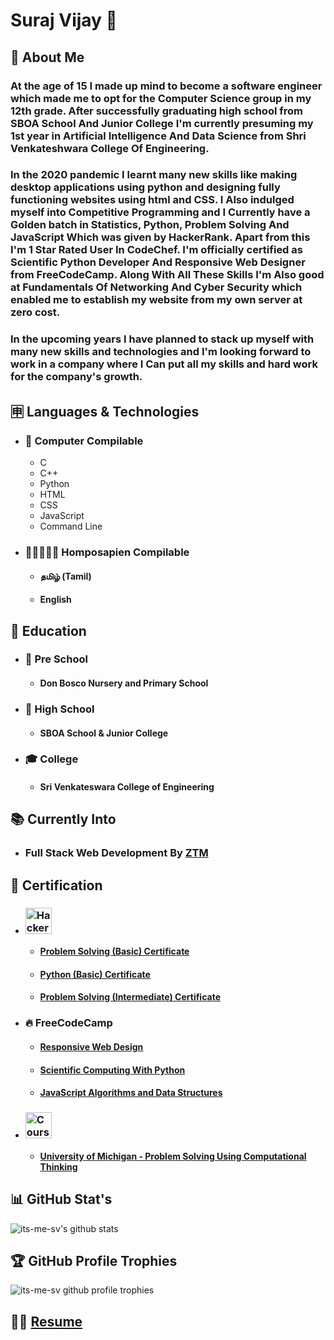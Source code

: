 # Suraj Vijay 🤵
## 🤷 About Me
### At the age of 15 I made up mind to become a software engineer which made me to opt for the Computer Science group in my 12th grade. After successfully graduating high school from SBOA School And Junior College I'm currently presuming my 1st year in Artificial Intelligence And Data Science from  Shri Venkateshwara College Of Engineering.
### In the 2020 pandemic I learnt many new skills like making desktop applications using python and designing fully functioning websites using html and CSS. I Also indulged myself into Competitive Programming and I Currently have a Golden batch in Statistics, Python, Problem Solving And JavaScript Which was given by HackerRank. Apart from this I'm 1 Star Rated User In CodeChef. I'm officially certified as Scientific Python Developer And Responsive Web Designer from FreeCodeCamp. Along With All These Skills I'm Also good at Fundamentals Of Networking And Cyber Security which enabled me to establish my website from my own server at zero cost.
### In the upcoming years I have planned to stack up myself with many new skills and technologies and I'm looking forward to work in a company where I Can put all my skills and hard work for the company's growth.
## 🈸 Languages & Technologies
* ### 🤖 Computer Compilable 
  * C
  * C++
  * Python
  * HTML
  * CSS
  * JavaScript
  * Command Line
* ### 🧑🏻‍🤝‍🧑🏻 Homposapien Compilable
  * #### தமிழ் (Tamil)
  * #### English
 ## 🏫 Education
 * ### 🍭 Pre School
    * #### Don Bosco Nursery and Primary School
 * ### 🎒 High School
    * #### SBOA School & Junior College
 * ### 🎓 College
    * #### Sri Venkateswara College of Engineering
 ## 📚 Currently Into
  * ### Full Stack Web Development By [ZTM](https://github.com/zero-to-mastery)
 ## 📜 Certification
 * ### <img height="42" src="https://user-images.githubusercontent.com/1194257/65596422-1cef2080-df97-11e9-9abb-a225204d1805.png" alt="HackerRank">
    * #### [Problem Solving (Basic) Certificate](https://www.hackerrank.com/certificates/9ab00c1b70a3)
    * #### [Python (Basic) Certificate](https://www.hackerrank.com/certificates/6cc3fe2ce333)
    * #### [Problem Solving (Intermediate) Certificate](https://www.hackerrank.com/certificates/b58f2dd9c23a)
 * ### 🔥 FreeCodeCamp
    * #### [Responsive Web Design](https://www.freecodecamp.org/certification/sura_vijay_115_py/responsive-web-design)
    * #### [Scientific Computing With Python](https://www.freecodecamp.org/certification/sura_vijay_115_py/scientific-computing-with-python-v7)
    * #### [JavaScript Algorithms and Data Structures](https://www.freecodecamp.org/certification/sura_vijay_115_py/javascript-algorithms-and-data-structures)
 * ###  <img height="42" src="https://lever-client-logos.s3.us-west-2.amazonaws.com/63a8149d-79fd-4c15-8241-2a3d73c0445b-1607995671294.png" alt ="Coursera">
    * #### [University of Michigan - Problem Solving Using Computational Thinking](https://coursera.org/share/035a822fb286a7a6875f7d269746b2f3)
## 📊 GitHub Stat's
![its-me-sv's github stats](https://github-readme-stats.vercel.app/api?username=its-me-sv&theme=flag-india&show_icons=true)
## 🏆 GitHub Profile Trophies
![its-me-sv github profile trophies](https://github-profile-trophy.vercel.app/?username=its-me-sv)
## 👨‍💻 [Resume](Resume.pdf)
